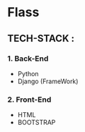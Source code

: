 # Flass

## TECH-STACK :
### 1. Back-End 
   - Python
   - Django (FrameWork)
### 2. Front-End 
   - HTML
   - BOOTSTRAP

